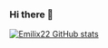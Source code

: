 ### Hi there 👋

[![Emilix22 GitHub stats](https://github-readme-stats.vercel.app/api?username=anuraghazra)](https://github.com/anuraghazra/github-readme-stats)
